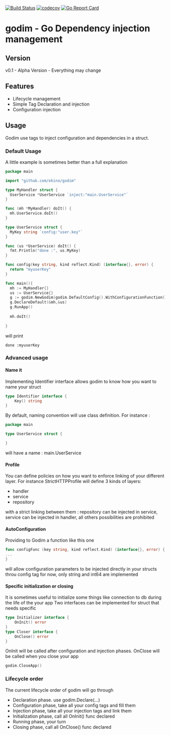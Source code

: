[![Build Status](https://travis-ci.org/ekino/godim.svg)](https://travis-ci.org/ekino/godim)
[![codecov](https://codecov.io/gh/ekino/godim/branch/master/graph/badge.svg)](https://codecov.io/gh/ekino/godim)
[![Go Report Card](https://goreportcard.com/badge/github.com/ekino/godim)](https://goreportcard.com/report/github.com/ekino/godim)

# godim - Go Dependency injection management 
## Version
v0.1 - Alpha Version - Everything may change

## Features
  * Lifecycle management
  * Simple Tag Declaration and injection
  * Configuration injection
## Usage
Godim use tags to inject configuration and dependencies in a struct.
### Default Usage
A little example is sometimes better than a full explanation
````go
package main

import "github.com/ekino/godim"

type MyHandler struct {
  UserService *UserService `inject:"main.UserService"`
}

func (mh *MyHandler) doIt() {
  mh.UserService.doIt()
}

type UserService struct {
  MyKey string `config:"user.key"`
}

func (us *UserService) doIt() {
  fmt.Println("done :", us.MyKey)
}

func config(key string, kind reflect.Kind) (interface{}, error) {
  return "myuserKey"
}

func main(){
  mh := MyHandler{}
  us := UserService{}
  g := godim.NewGodim(godim.DefaultConfig().WithConfigurationFunction())
  g.DeclareDefault(&mh,&us)
  g.RunApp()
  
  mh.doIt()
  
}
````
will print
````
done :myuserKey
````

### Advanced usage

#### Name it

Implementing Identifier interface allows godim to know how you want to name your struct

````go
type Identifier interface {
	Key() string
}
````
By default, naming convention will use class definition.
For instance :

````go
package main

type UserService struct {

}
````
will have a name : main.UserService

#### Profile

You can define policies on how you want to enforce linking of your different layer.
For instance StrictHTTPProfile will define 3 kinds of layers:
- handler
- service
- repository

with a strict linking between them : repository can be injected in service, service can be injected in handler, all others possibilities are prohibited

#### AutoConfiguration

Providing to Godim a function like this one

````go
func configFunc (key string, kind reflect.Kind) (interface{}, error) {
...
}
````
will allow configuration parameters to be injected directly in your structs throu config tag
for now, only string and int64 are implemented

#### Specific initialization or closing

It is sometimes useful to initialize some things like connection to db during the life of the your app 
Two interfaces can be implemented for struct that needs specific 
````go
type Initializer interface {
	OnInit() error
}
type Closer interface {
	OnClose() error
}
`````

OnInit will be called after configuration and injection phases.
OnClose will be called when you close your app 
````go 
godim.CloseApp() 
````

### Lifecycle order

The current lifecycle order of godim will go through
- Declaration phase. use godim.Declare(...)
- Configuration phase, take all your config tags and fill them 
- Injection phase, take all your injection tags and link them
- Initialization phase, call all OnInit() func declared
- Running phase, your turn
- Closing phase, call all OnClose() func declared
